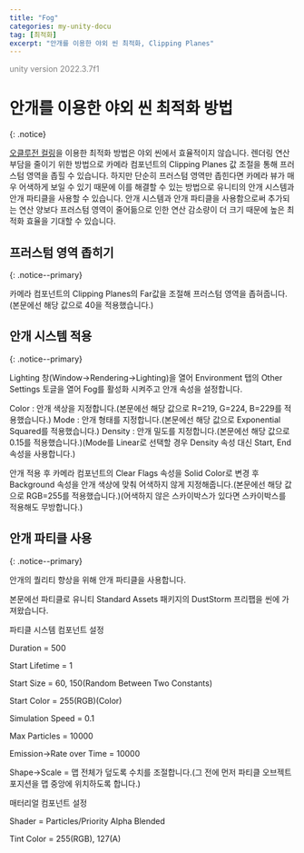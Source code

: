 ```yaml
---
title: "Fog"
categories: my-unity-docu
tag: [최적화]
excerpt: "안개를 이용한 야외 씬 최적화, Clipping Planes"
---
```





<span style="color:gray">unity version 2022.3.7f1</span>




# 안개를 이용한 야외 씬 최적화 방법
{: .notice}

<a href="https://dduriba.github.io/my-unity-docu/occlusion-culling-frustum-culling/" target="_blank" class="color-function">오클루전 컬링</a>을 이용한 최적화 방법은 야외 씬에서 효율적이지 않습니다. 렌더링 연산 부담을 줄이기 위한 방법으로 카메라 컴포넌트의 <span class="color-string">Clipping Planes</span> 값 조절을 통해 프러스텀 영역을 좁힐 수 있습니다. 하지만 단순히 프러스텀 영역만 좁힌다면 카메라 뷰가 매우 어색하게 보일 수 있기 때문에 이를 해결할 수 있는 방법으로 유니티의 안개 시스템과 안개 파티클을 사용할 수 있습니다. 안개 시스템과 안개 파티클을 사용함으로써 추가되는 연산 양보다 프러스텀 영역이 줄어듦으로 인한 연산 감소량이 더 크기 때문에 높은 최적화 효율을 기대할 수 있습니다.




## 프러스텀 영역 좁히기
{: .notice--primary}

카메라 컴포넌트의 <span class="color-string">Clipping Planes</span>의 Far값을 조절해 프러스텀 영역을 좁혀줍니다.(본문에선 해당 값으로 40을 적용했습니다.)




## 안개 시스템 적용
{: .notice--primary}

Lighting 창(<span class="color-control">Window</span>→<span class="color-control">Rendering</span>→<span class="color-control">Lighting</span>)을 열어 Environment 탭의 Other Settings 토글을 열어 <span class="color-string">Fog</span>를 활성화 시켜주고 안개 속성을 설정합니다.

<span class="li-1">
<span class="color-keyword">Color</span> : 안개 색상을 지정합니다.(본문에선 해당 값으로 R=219, G=224, B=229를 적용했습니다.)
</span>

<span class="li-1">
<span class="color-keyword">Mode</span> : 안개 형태를 지정합니다.(본문에선 해당 값으로 Exponential Squared를 적용했습니다.)
</span>

<span class="li-1">
<span class="color-keyword">Density</span> : 안개 밀도를 지정합니다.(본문에선 해당 값으로 0.15를 적용했습니다.)(Mode를 Linear로 선택할 경우 Density 속성 대신 Start, End 속성을 사용합니다.)
</span>

안개 적용 후 카메라 컴포넌트의 <span class="color-string">Clear Flags</span> 속성을 Solid Color로 변경 후 Background 속성을 안개 색상에 맞춰 어색하지 않게 지정해줍니다.(본문에선 해당 값으로 RGB=255를 적용했습니다.)(어색하지 않은 스카이박스가 있다면 스카이박스를 적용해도 무방합니다.)




## 안개 파티클 사용
{: .notice--primary}

안개의 퀄리티 향상을 위해 안개 <span class="color-string">파티클</span>을 사용합니다.

본문에선 파티클로 유니티 Standard Assets 패키지의 DustStorm 프리팹을 씬에 가져왔습니다.

<span class="li-1">파티클 시스템 컴포넌트 설정</span>

<span class="li-2">Duration = 500</span>

<span class="li-2">Start Lifetime = 1</span>

<span class="li-2">Start Size = 60, 150(Random Between Two Constants)</span>

<span class="li-2">Start Color = 255(RGB)(Color)</span>

<span class="li-2">Simulation Speed = 0.1</span>

<span class="li-2">Max Particles = 10000</span>

<span class="li-2">Emission->Rate over Time = 10000</span>

<span class="li-2">Shape->Scale = 맵 전체가 덮도록 수치를 조절합니다.(그 전에 먼저 파티클 오브젝트 포지션을 맵 중앙에 위치하도록 합니다.)</span>

<span class="li-1">매터리얼 컴포넌트 설정</span>

<span class="li-2">Shader = Particles/Priority Alpha Blended</span>

<span class="li-2">Tint Color = 255(RGB), 127(A)</span>